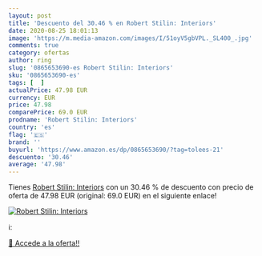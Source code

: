 ```yaml
---
layout: post
title: 'Descuento del 30.46 % en Robert Stilin: Interiors'
date: 2020-08-25 18:01:13
image: 'https://m.media-amazon.com/images/I/51oyV5gbVPL._SL400_.jpg'
comments: true
category: ofertas
author: ring
slug: '0865653690-es Robert Stilin: Interiors'
sku: '0865653690-es'
tags: [  ]
actualPrice: 47.98 EUR
currency: EUR
price: 47.98
comparePrice: 69.0 EUR
prodname: 'Robert Stilin: Interiors'
country: 'es'
flag: '🇪🇸'
brand: ''
buyurl: 'https://www.amazon.es/dp/0865653690/?tag=tolees-21'
descuento: '30.46'
average: '47.98'
---
```


Tienes [Robert Stilin: Interiors](https://www.amazon.es/dp/0865653690/?tag=tolees-21) con un 30.46 % de descuento con precio de oferta de 47.98 EUR (original: 69.0 EUR) en el siguiente enlace!

[![Robert Stilin: Interiors](https://m.media-amazon.com/images/I/51oyV5gbVPL._SL400_.jpg)](https://www.amazon.es/dp/0865653690/?tag=tolees-21)

ℹ️:


[🛒 Accede a la oferta!!](https://www.amazon.es/dp/0865653690/?tag=tolees-21)
